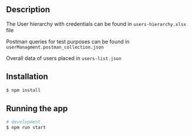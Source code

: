 ## Description

The User hierarchy with credentials can be found in `users-hierarchy.xlsx` file

Postman queries for test purposes can be found in `userManagment.postman_collection.json`

Overall data of users placed in `users-list.json`

## Installation

```bash
$ npm install
```

## Running the app

```bash
# development
$ npm run start
```

